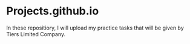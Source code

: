 # Projects.github.io
In these repositiory, I will upload my practice tasks that will be given by Tiers Limited Company. 
